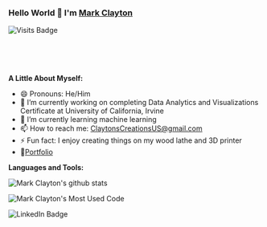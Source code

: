 



### Hello World 👋 I'm [Mark Clayton](https://claytonscreations.github.io/)

![Visits Badge](https://badges.pufler.dev/visits/claytonscreations/claytonscreations)

<br/>

<br/>
<br/>

**A Little About Myself:**

- 😄 Pronouns: He/Him
- 🔭 I’m currently working on completing Data Analytics and Visualizations Certificate at University of California, Irvine
- 🌱 I’m currently learning machine learning
- 📫 How to reach me: ClaytonsCreationsUS@gmail.com
- ⚡ Fun fact: I enjoy creating things on my wood lathe and 3D printer
- 📝[Portfolio](https://claytonscreations.github.io/)


**Languages and Tools:**


<!-- <code><img height="20" src="https://raw.githubusercontent.com/github/explore/80688e429a7d4ef2fca1e82350fe8e3517d3494d/topics/python/python.png"></code>
<code><img height="20" src="https://raw.githubusercontent.com/github/explore/80688e429a7d4ef2fca1e82350fe8e3517d3494d/topics/cpp/cpp.png"></code>
<code><img height="20" src="https://raw.githubusercontent.com/github/explore/80688e429a7d4ef2fca1e82350fe8e3517d3494d/topics/mysql/mysql.png"></code>
<code><img height="20" src="https://raw.githubusercontent.com/github/explore/80688e429a7d4ef2fca1e82350fe8e3517d3494d/topics/git/git.png"></code>
<code><img height="20" src="https://raw.githubusercontent.com/github/explore/80688e429a7d4ef2fca1e82350fe8e3517d3494d/topics/terminal/terminal.png"></code> -->

![Mark Clayton's github stats](https://github-readme-stats.vercel.app/api?username=ClaytonsCreations&show_icons=true&hide_border=true)

![Mark Clayton's Most Used Code](https://github-readme-stats.vercel.app/api/top-langs/?username=ClaytonsCreations)


<!-- Slack https://img.shields.io/badge/Slack-4A154B?style=for-the-badge&logo=slack&logoColor=white -->

![LinkedIn Badge]("https://img.shields.io/badge/LinkedIn-Profile-informational?style=flat&logo=linkedin&logoColor=white&color=0D76A8)

